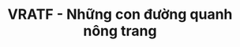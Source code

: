 ---
layout: post
title:  "VRATF - Những con đường quanh nông trang"
categories: [math, brute-force]
code: VRATF
src: VRATF.cpp
---